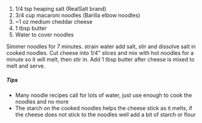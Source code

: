 1. 1/4 tsp heaping salt (RealSalt brand)
2. 3/4 cup macaroni noodles (Barilla elbow noodles)
3. ~1 oz medium cheddar cheese
4. 1 tbsp butter
5. Water to cover noodles

Simmer noodles for 7 minutes. strain water add salt, stir and dissolve salt in cooked noodles.
Cut cheese into 1/4" slices and mix with hot noodles for a minute so it will melt, then stir in.
Add 1 tbsp butter after cheese is mixed to melt and serve.

##### Tips
* Many noodle recipes call for lots of water, just use enough to cook the noodles and no more
* The starch on the cooked noodles helps the cheese stick as it melts, if the cheese does not stick to the noodles well add a bit of starch or flour
